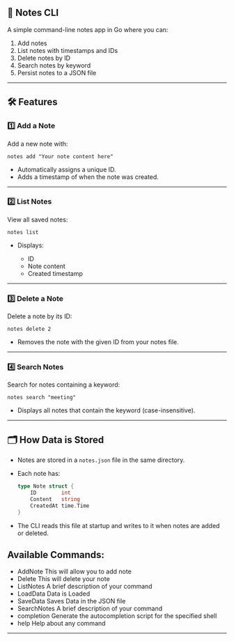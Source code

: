 ## 📒 Notes CLI

A simple command-line notes app in Go where you can:

1. Add notes
2. List notes with timestamps and IDs
3. Delete notes by ID
4. Search notes by keyword
5. Persist notes to a JSON file

---

## 🛠 Features

### 1️⃣ Add a Note

Add a new note with:

```
notes add "Your note content here"
```

* Automatically assigns a unique ID.
* Adds a timestamp of when the note was created.

---

### 2️⃣ List Notes

View all saved notes:

```
notes list
```

* Displays:

  * ID
  * Note content
  * Created timestamp

---

### 3️⃣ Delete a Note

Delete a note by its ID:

```
notes delete 2
```

* Removes the note with the given ID from your notes file.

---

### 4️⃣ Search Notes

Search for notes containing a keyword:

```
notes search "meeting"
```

* Displays all notes that contain the keyword (case-insensitive).

---

## 🗂 How Data is Stored

* Notes are stored in a `notes.json` file in the same directory.
* Each note has:

  ```go
  type Note struct {
      ID        int
      Content   string
      CreatedAt time.Time
  }
  ```
* The CLI reads this file at startup and writes to it when notes are added or deleted.

## Available Commands:
  - AddNote     This will allow you to add note
  - Delete      This will delete your note
  - ListNotes   A brief description of your command
  - LoadData    Data is Loaded
  - SaveData    Saves Data in the JSON file
  - SearchNotes A brief description of your command
  - completion  Generate the autocompletion script for the specified shell
  - help        Help about any command

---